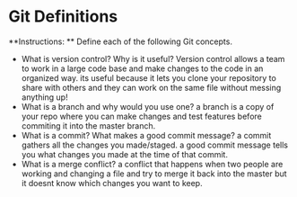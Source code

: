 # Git Definitions

**Instructions: ** Define each of the following Git concepts.

* What is version control?  Why is it useful?
Version control allows a team to work in a large code base and make changes to the code in an organized way. its useful because it lets you clone your repository to share with others and they can work on the same file without messing anything up!
* What is a branch and why would you use one?
a branch is a copy of your repo where you can make changes and test features before commiting it into the master branch.
* What is a commit? What makes a good commit message?
a commit gathers all the changes you made/staged. a good commit message tells you what changes you made at the time of that commit.
* What is a merge conflict?
a conflict that happens when two people are working and changing a file and try to merge it back into the master but it doesnt know which changes you want to keep.
